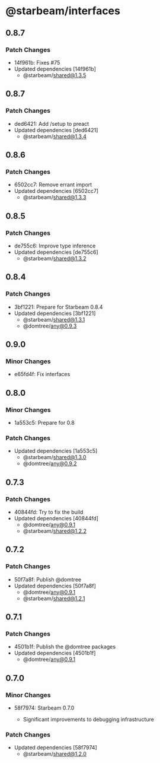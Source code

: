 # @starbeam/interfaces

## 0.8.7

### Patch Changes

- 14f961b: Fixes #75
- Updated dependencies [14f961b]
  - @starbeam/shared@1.3.5

## 0.8.7

### Patch Changes

- ded6421: Add /setup to preact
- Updated dependencies [ded6421]
  - @starbeam/shared@1.3.4

## 0.8.6

### Patch Changes

- 6502cc7: Remove errant import
- Updated dependencies [6502cc7]
  - @starbeam/shared@1.3.3

## 0.8.5

### Patch Changes

- de755c6: Improve type inference
- Updated dependencies [de755c6]
  - @starbeam/shared@1.3.2

## 0.8.4

### Patch Changes

- 3bf1221: Prepare for Starbeam 0.8.4
- Updated dependencies [3bf1221]
  - @starbeam/shared@1.3.1
  - @domtree/any@0.9.3

## 0.9.0

### Minor Changes

- e65fd4f: Fix interfaces

## 0.8.0

### Minor Changes

- 1a553c5: Prepare for 0.8

### Patch Changes

- Updated dependencies [1a553c5]
  - @starbeam/shared@1.3.0
  - @domtree/any@0.9.2

## 0.7.3

### Patch Changes

- 40844fd: Try to fix the build
- Updated dependencies [40844fd]
  - @domtree/any@0.9.1
  - @starbeam/shared@1.2.2

## 0.7.2

### Patch Changes

- 50f7a8f: Publish @domtree
- Updated dependencies [50f7a8f]
  - @domtree/any@0.9.1
  - @starbeam/shared@1.2.1

## 0.7.1

### Patch Changes

- 4501b1f: Publish the @domtree packages
- Updated dependencies [4501b1f]
  - @domtree/any@0.9.1

## 0.7.0

### Minor Changes

- 58f7974: Starbeam 0.7.0

  - Significant improvements to debugging infrastructure

### Patch Changes

- Updated dependencies [58f7974]
  - @starbeam/shared@1.2.0
